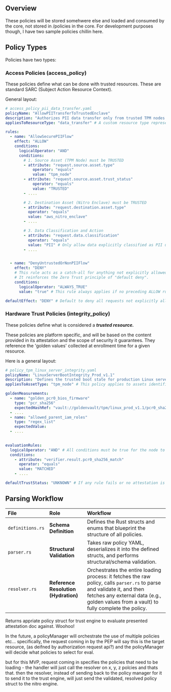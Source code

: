 ## Overview

These policies will be stored somehwere else and loaded and consumed by the core, not stored in /policies in the core. For development purposes though, I have two sample policies chillin here. 

## Policy Types
Policies have two types: 

### Access Policies (access_policy)

These policies define what can be done with trusted resources. These are standard SARC (Subject Action Resource Context).

General layout: 
```yaml
# access_policy_pii_data_transfer.yaml
policyName: "AllowPIITransferToTrustedEnclave"
description: "Authorizes PII data transfer only from trusted TPM nodes to trusted Nitro Enclaves."
appliesToResourceType: "data_transfer" # A custom resource type representing data movement

rules:
  - name: "AllowSecurePIIFlow"
    effect: "ALLOW"
    conditions:
      logicalOperator: "AND"
      conditions:
        # 1. Source Asset (TPM Node) must be TRUSTED
        - attribute: "request.source.asset.type"
            operator: "equals"
            value: "tpm_node"
        - attribute: "request.source.asset.trust_status"
            operator: "equals"
            value: "TRUSTED"
        - ....

        # 2. Destination Asset (Nitro Enclave) must be TRUSTED
        - attribute: "request.destination.asset.type"
          operator: "equals"
          value: "aws_nitro_enclave"
        - ....

        # 3. Data Classification and Action
        - attribute: "request.data.classification"
          operator: "equals"
          value: "PII" # Only allow data explicitly classified as PII under this rule
        - ....


  - name: "DenyUntrustedOrNonPIIFlow"
    effect: "DENY"
    # This rule acts as a catch-all for anything not explicitly allowed by the "AllowSecurePIIFlow" rule.
    # It reinforces the Zero Trust principle of "default deny".
    conditions:
      logicalOperator: "ALWAYS_TRUE"
      value: "true" # This rule always applies if no preceding ALLOW rule matched

defaultEffect: "DENY" # Default to deny all requests not explicitly allowed
```

### Hardware Trust Policies (integrity_policy)

These policies define what is considered a ***trusted resource.***

These policies are platform specific, and will be based on the content provided in its attestation and the scope of security it guarantees. They reference the 'golden values' collected at enrollment time for a given resource.

Here is a general layout: 
```yaml
# policy_tpm_linux_server_integrity.yaml
policyName: "LinuxServerBootIntegrity_Prod_v1.1"
description: "Defines the trusted boot state for production Linux servers using TPM 2.0."
appliesToAssetType: "tpm_node" # This policy applies to assets identified as TPM-enabled nodes

goldenMeasurements:
  - name: "golden_pcr0_bios_firmware"
    type: "pcr_sha256"
    expectedHashRef: "vault://goldenvault/tpm/linux_prod_v1.1/pcr0_sha256"
  - ....
  - name: "allowed_parent_iam_roles"
    type: "regex_list"
    expectedValue:
  - ....
  

evaluationRules:
  logicalOperator: "AND" # All conditions must be true for the node to be TRUSTED
  conditions:
    - attribute: "verifier.result.pcr0_sha256_match"
      operator: "equals"
      value: "MATCHED"
    - ....

defaultTrustStatus: "UNKNOWN" # If any rule fails or no attestation is available, default to UNKNOWN
```


## Parsing Workflow

| File           | Role                               | Workflow                                                                                              |
| :------------- | :--------------------------------- | :---------------------------------------------------------------------------------------------------- |
| `definitions.rs` | **Schema Definition** | Defines the Rust structs and enums that blueprint the structure of all policies.                   |
| `parser.rs`      | **Structural Validation** | Takes raw policy YAML, deserializes it into the defined structs, and performs structural/schema validation. |
| `resolver.rs`    | **Reference Resolution (Hydration)** | Orchestrates the entire loading process: it fetches the raw policy, calls `parser.rs` to parse and validate it, and then fetches any external data (e.g., golden values from a vault) to fully complete the policy.  |

Returns appriate policy struct for trust engine to evaluate presented attestation doc against. Woohoo!

In the future, a policyManager will orchestrate the use of multiple policies etc... specifically, the request coming in by the PEP will say this is the target resource, (as deifned by authorization request api?) and the policyManager will decide what policies to select for eval.

but for this MVP, request coming in specifies the policies that need to be loading - the handler will just call the resolver on x, y, z polcies and thats that. then the resolver, instead of sending back to the policy manager for it to send it to the trust engine, will just send the validated, resolved policy struct to the nitro engine.